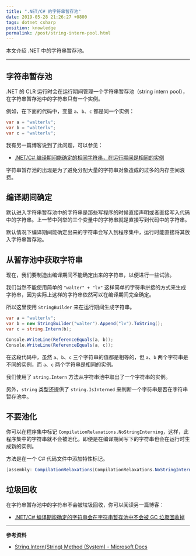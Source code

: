 ```yaml
---
title: ".NET/C# 的字符串暂存池"
date: 2019-05-28 21:26:27 +0800
tags: dotnet csharp
position: knowledge
permalink: /post/string-intern-pool.html
---
```


本文介绍 .NET 中的字符串暂存池。

---

<div id="toc"></div>

## 字符串暂存池

.NET 的 CLR 运行时会在运行期间管理一个字符串暂存池（string intern pool），在字符串暂存池中的字符串只有一个实例。

例如，在下面的代码中，变量 `a`、`b`、`c` 都是同一个实例：

```csharp
var a = "walterlv";
var b = "walterlv";
var c = "walterlv";
```

我有另一篇博客说到了此问题，可以参见：

- [.NET/C# 编译期间能确定的相同字符串，在运行期间是相同的实例](/post/same-strings-at-compile-time-are-the-same-instances-at-runtime)

字符串暂存池的出现是为了避免分配大量的字符串对象造成的过多的内存空间浪费。

## 编译期间确定

默认进入字符串暂存池中的字符串是那些写程序的时候直接声明或者直接写入代码中的字符串。上一节中列举的三个变量中的字符串就是直接写到代码中的字符串。

默认情况下编译期间能确定出来的字符串会写入到程序集中，运行时能直接将其放入字符串暂存池。

## 从暂存池中获取字符串

现在，我们要制造出编译期间不能确定出来的字符串，以便进行一些试验。

我们当然不能使用简单的 `"walter" + "lv"` 这样简单的字符串拼接的方式来生成字符串，因为实际上这样的字符串依然可以在编译期间完全确定。

所以这里使用 `StringBuilder` 来在运行期间生成字符串。

```csharp
var a = "walterlv";
var b = new StringBuilder("walter").Append("lv").ToString();
var c = string.Intern(b);

Console.WriteLine(ReferenceEquals(a, b));
Console.WriteLine(ReferenceEquals(a, c));
```

在这段代码中，虽然 `a`、`b`、`c` 三个字符串的值都是相等的，但 `a`、`b` 两个字符串是不同的实例，而 `a`、`c` 两个字符串是相同的实例。

我们使用了 `string.Intern` 方法从字符串池中取出了一个字符串的实例。

另外，`string` 类型还提供了 `string.IsInterned` 来判断一个字符串是否在字符串暂存池中。

## 不要池化

你可以在程序集中标记 `CompilationRelaxations.NoStringInterning`，这样，此程序集中的字符串就不会被池化。即便是在编译期间写下的字符串也会在运行时生成新的实例。

方法是在一个 C# 代码文件中添加特性标记。

```csharp
[assembly: CompilationRelaxations(CompilationRelaxations.NoStringInterning)]
```

## 垃圾回收

在字符串暂存池中的字符串不会被垃圾回收，你可以阅读另一篇博客：

- [.NET/C# 编译期能确定的字符串会在字符串暂存池中不会被 GC 垃圾回收掉](/post/-compile-time-strings-are-in-the-string-intern-pool)

---

**参考资料**

- [String.Intern(String) Method (System) - Microsoft Docs](https://docs.microsoft.com/en-us/dotnet/api/system.string.intern?redirectedfrom=MSDN&view=netframework-4.8#System_String_Intern_System_String_)

